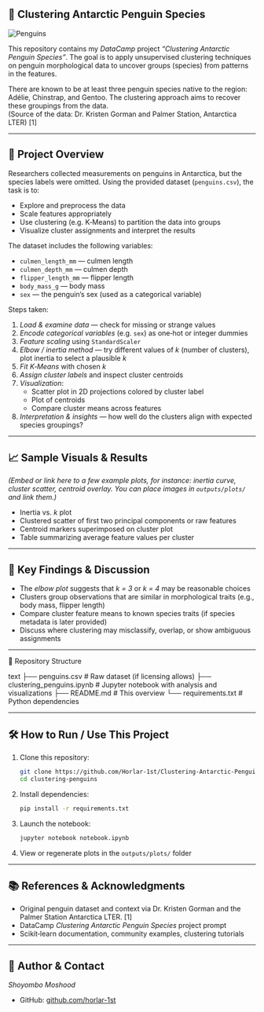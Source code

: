 ## 🐧 Clustering Antarctic Penguin Species

![Penguins](https://github.com/allisonhorst/palmerpenguins/blob/main/man/figures/lter_penguins.png)

This repository contains my *DataCamp* project *“Clustering Antarctic Penguin Species”*. The goal is to apply unsupervised clustering techniques on penguin morphological data to uncover groups (species) from patterns in the features.

There are known to be at least three penguin species native to the region: Adélie, Chinstrap, and Gentoo. The clustering approach aims to recover these groupings from the data.  
(Source of the data: Dr. Kristen Gorman and Palmer Station, Antarctica LTER)  [1]

---

## 📄 Project Overview

Researchers collected measurements on penguins in Antarctica, but the species labels were omitted. Using the provided dataset (`penguins.csv`), the task is to:

- Explore and preprocess the data  
- Scale features appropriately  
- Use clustering (e.g. K‑Means) to partition the data into groups  
- Visualize cluster assignments and interpret the results  

The dataset includes the following variables:  
- `culmen_length_mm` — culmen length  
- `culmen_depth_mm` — culmen depth  
- `flipper_length_mm` — flipper length  
- `body_mass_g` — body mass  
- `sex` — the penguin’s sex (used as a categorical variable)

Steps taken:
1. *Load & examine data* — check for missing or strange values  
2. *Encode categorical variables* (e.g. `sex`) as one‑hot or integer dummies  
3. *Feature scaling* using `StandardScaler`  
4. *Elbow / inertia method* — try different values of *k* (number of clusters), plot inertia to select a plausible *k*  
5. *Fit K‑Means* with chosen *k*  
6. *Assign cluster labels* and inspect cluster centroids  
7. *Visualization*:
   - Scatter plot in 2D projections colored by cluster label  
   - Plot of centroids  
   - Compare cluster means across features  
8. *Interpretation & insights* — how well do the clusters align with expected species groupings?

---

## 📈 Sample Visuals & Results

*(Embed or link here to a few example plots, for instance: inertia curve, cluster scatter, centroid overlay. You can place images in `outputs/plots/` and link them.)*

- Inertia vs. *k* plot  
- Clustered scatter of first two principal components or raw features  
- Centroid markers superimposed on cluster plot  
- Table summarizing average feature values per cluster  

---

## 🏁 Key Findings & Discussion

- The *elbow plot* suggests that *k = 3* or *k = 4* may be reasonable choices  
- Clusters group observations that are similar in morphological traits (e.g., body mass, flipper length)
- Compare cluster feature means to known species traits (if species metadata is later provided)  
- Discuss where clustering may misclassify, overlap, or show ambiguous assignments  

---

📁 Repository Structure

text
├── penguins.csv                      # Raw dataset (if licensing allows)
├──  clustering_penguins.ipynb        # Jupyter notebook with analysis and visualizations
├── README.md                         # This overview
└── requirements.txt                  # Python dependencies


---

## 🛠 How to Run / Use This Project

1. Clone this repository:  
   ```bash
   git clone https://github.com/Horlar-1st/Clustering-Antarctic-Penguin-Species.git
   cd clustering-penguins
   ```

2. Install dependencies:  
   ```bash
   pip install -r requirements.txt
   ```

3. Launch the notebook:
   ```bash
   jupyter notebook notebook.ipynb
   ```

4. View or regenerate plots in the `outputs/plots/` folder  

---

## 📚 References & Acknowledgments

- Original penguin dataset and context via Dr. Kristen Gorman and the Palmer Station Antarctica LTER. [1]
- DataCamp *Clustering Antarctic Penguin Species* project prompt  
- Scikit‑learn documentation, community examples, clustering tutorials  

---

## 🙋 Author & Contact

*Shoyombo Moshood*  
- GitHub: [github.com/horlar-1st](https://github.com/horlar-1st)  
